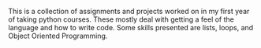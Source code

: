 This is a collection of assignments and projects worked on in my first year of taking python courses. 
These mostly deal with getting a feel of the language and how to write code. 
Some skills presented are lists, loops, and Object Oriented Programming. 
